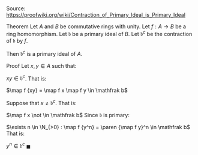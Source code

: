 # 

Source: https://proofwiki.org/wiki/Contraction_of_Primary_Ideal_is_Primary_Ideal

Theorem
Let $A$ and $B$ be commutative rings with unity.
Let $f : A \to B$ be a ring homomorphism.
Let $\mathfrak b$ be a primary ideal of $B$.
Let $\mathfrak b^c$ be the contraction of $\mathfrak b$ by $f$.

Then $\mathfrak b^c$ is a primary ideal of $A$.


Proof
Let $x,y \in A$ such that:

$xy \in \mathfrak b^c$.
That is:

$\map f {xy} = \map f x \map f y \in \mathfrak b$

Suppose that $x \ne \mathfrak b^c$.
That is:

$\map f x \not \in \mathfrak b$
Since $\mathfrak b$ is primary:

$\exists n \in \N_{>0} : \map f {y^n} = \paren {\map f y}^n \in \mathfrak b$
That is:

$y^n \in \mathfrak b^c$
$\blacksquare$





